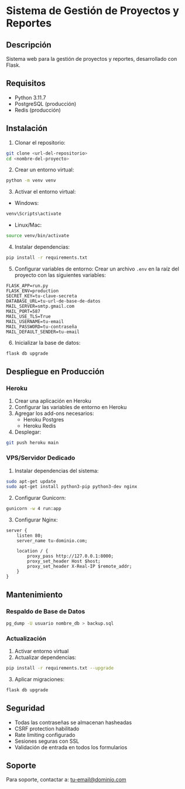 # Sistema de Gestión de Proyectos y Reportes

## Descripción
Sistema web para la gestión de proyectos y reportes, desarrollado con Flask.

## Requisitos
- Python 3.11.7
- PostgreSQL (producción)
- Redis (producción)

## Instalación

1. Clonar el repositorio:
```bash
git clone <url-del-repositorio>
cd <nombre-del-proyecto>
```

2. Crear un entorno virtual:
```bash
python -m venv venv
```

3. Activar el entorno virtual:
- Windows:
```bash
venv\Scripts\activate
```
- Linux/Mac:
```bash
source venv/bin/activate
```

4. Instalar dependencias:
```bash
pip install -r requirements.txt
```

5. Configurar variables de entorno:
Crear un archivo `.env` en la raíz del proyecto con las siguientes variables:
```
FLASK_APP=run.py
FLASK_ENV=production
SECRET_KEY=tu-clave-secreta
DATABASE_URL=tu-url-de-base-de-datos
MAIL_SERVER=smtp.gmail.com
MAIL_PORT=587
MAIL_USE_TLS=True
MAIL_USERNAME=tu-email
MAIL_PASSWORD=tu-contraseña
MAIL_DEFAULT_SENDER=tu-email
```

6. Inicializar la base de datos:
```bash
flask db upgrade
```

## Despliegue en Producción

### Heroku
1. Crear una aplicación en Heroku
2. Configurar las variables de entorno en Heroku
3. Agregar los add-ons necesarios:
   - Heroku Postgres
   - Heroku Redis
4. Desplegar:
```bash
git push heroku main
```

### VPS/Servidor Dedicado
1. Instalar dependencias del sistema:
```bash
sudo apt-get update
sudo apt-get install python3-pip python3-dev nginx
```

2. Configurar Gunicorn:
```bash
gunicorn -w 4 run:app
```

3. Configurar Nginx:
```nginx
server {
    listen 80;
    server_name tu-dominio.com;

    location / {
        proxy_pass http://127.0.0.1:8000;
        proxy_set_header Host $host;
        proxy_set_header X-Real-IP $remote_addr;
    }
}
```

## Mantenimiento

### Respaldo de Base de Datos
```bash
pg_dump -U usuario nombre_db > backup.sql
```

### Actualización
1. Activar entorno virtual
2. Actualizar dependencias:
```bash
pip install -r requirements.txt --upgrade
```
3. Aplicar migraciones:
```bash
flask db upgrade
```

## Seguridad
- Todas las contraseñas se almacenan hasheadas
- CSRF protection habilitado
- Rate limiting configurado
- Sesiones seguras con SSL
- Validación de entrada en todos los formularios

## Soporte
Para soporte, contactar a: tu-email@dominio.com 